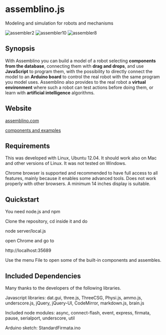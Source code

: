 assemblino.js
=============

Modeling and simulation for robots and mechanisms

![assembler2](https://f.cloud.github.com/assets/2943816/968190/a5841b48-0597-11e3-8d41-4656b6551f03.jpg)
![assembler10](https://f.cloud.github.com/assets/2943816/968198/a5ac74d0-0597-11e3-9b23-1bb454d81a17.jpg)
![assembler8](https://f.cloud.github.com/assets/2943816/968196/a59fc802-0597-11e3-8800-8f1c7d6f1675.jpg)

Synopsis
---------

With Assemblino you can build a model of a robot selecting **components from the database**, connecting them with **drag and drops**, and use **JavaScript** to program them,
with the possibility to directly connect the model to an **Arduino board** to control the real robot with the same program you model uses.
Assemblino also provides to the real robot a **virtual environment** where such a robot can
test actions before doing them, or learn with **artificial intelligence** algorithms.

Website
-----------

[assemblino.com](https://assemblino.com)

[components and examples](https://assemblino.com/explorer.html)

Requirements
------

This was developed with Linux, Ubuntu 12.04. It should work also on Mac and other versions of Linux. It was not tested on Windows.

Chrome browser is supported and recommended to have full access to all features, mainly because it enables some advanced tools. Does not work properly with other browsers. A minimum 14 inches display is suitable.

Quickstart
------

You need node.js and npm

Clone the repository, cd inside it and do

node server/local.js

open Chrome and go to

http://localhost:35689

Use the menu File to open some of the built-in components and assembles.

Included Dependencies
-------

Many thanks to the developers of the following libraries.

Javascript libraries:
dat.gui, three.js, ThreeCSG, Physi.js, ammo.js, underscore.js, jQuery, jQuery-UI, CodeMirror, markdown.js, brain.js

Included node modules:
async, connect-flash,  event,  express,  firmata,  pause,  serialport,  underscore,  util

Arduino sketch:
StandardFirmata.ino

